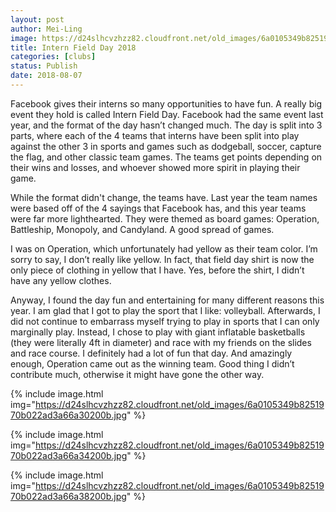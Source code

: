 ```yaml
---
layout: post
author: Mei-Ling
image: https://d24slhcvzhzz82.cloudfront.net/old_images/6a0105349b8251970b022ad3a66a2c200b.jpg
title: Intern Field Day 2018
categories: [clubs]
status: Publish
date: 2018-08-07
---
```


Facebook gives their interns so many opportunities to have fun. A really big event they hold is called Intern Field Day. Facebook had the same event last year, and the format of the day hasn’t changed much. The day is split into 3 parts, where each of the 4 teams that interns have been split into play against the other 3 in sports and games such as dodgeball, soccer, capture the flag, and other classic team games. The teams get points depending on their wins and losses, and whoever showed more spirit in playing their game.

While the format didn't change, the teams have. Last year the team names were based off of the 4 sayings that Facebook has, and this year teams were far more lighthearted. They were themed as board games: Operation, Battleship, Monopoly, and Candyland. A good spread of games.

I was on Operation, which unfortunately had yellow as their team color. I’m sorry to say, I don’t really like yellow. In fact, that field day shirt is now the only piece of clothing in yellow that I have. Yes, before the shirt, I didn’t have any yellow clothes.

Anyway, I found the day fun and entertaining for many different reasons this year. I am glad that I got to play the sport that I like: volleyball. Afterwards, I did not continue to embarrass myself trying to play in sports that I can only marginally play. Instead, I chose to play with giant inflatable basketballs (they were literally 4ft in diameter) and race with my friends on the slides and race course. I definitely had a lot of fun that day. And amazingly enough, Operation came out as the winning team. Good thing I didn’t contribute much, otherwise it might have gone the other way.


{% include image.html img="https://d24slhcvzhzz82.cloudfront.net/old_images/6a0105349b8251970b022ad3a66a30200b.jpg" %}

{% include image.html img="https://d24slhcvzhzz82.cloudfront.net/old_images/6a0105349b8251970b022ad3a66a34200b.jpg" %}

{% include image.html img="https://d24slhcvzhzz82.cloudfront.net/old_images/6a0105349b8251970b022ad3a66a38200b.jpg" %}
